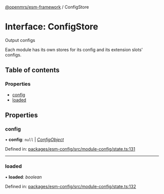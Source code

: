 [@openmrs/esm-framework](../API.md) / ConfigStore

# Interface: ConfigStore

Output configs

Each module has its own stores for its config and its extension slots' configs.

## Table of contents

### Properties

- [config](configstore.md#config)
- [loaded](configstore.md#loaded)

## Properties

### config

• **config**: ``null`` \| [*ConfigObject*](configobject.md)

Defined in: [packages/esm-config/src/module-config/state.ts:131](https://github.com/openmrs/openmrs-esm-core/blob/master/packages/esm-config/src/module-config/state.ts#L131)

___

### loaded

• **loaded**: *boolean*

Defined in: [packages/esm-config/src/module-config/state.ts:132](https://github.com/openmrs/openmrs-esm-core/blob/master/packages/esm-config/src/module-config/state.ts#L132)
